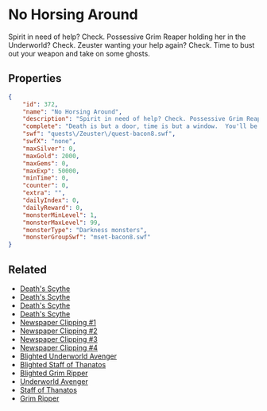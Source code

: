 # No Horsing Around

Spirit in need of help? Check. Possessive Grim Reaper holding her in the Underworld? Check. Zeuster wanting your help again? Check. Time to bust out your weapon and take on some ghosts.

## Properties

```json
{
    "id": 372,
    "name": "No Horsing Around",
    "description": "Spirit in need of help? Check. Possessive Grim Reaper holding her in the Underworld? Check. Zeuster wanting your help again? Check. Time to bust out your weapon and take on some ghosts.",
    "complete": "Death is but a door, time is but a window.  You'll be back.",
    "swf": "quests\/Zeuster\/quest-bacon8.swf",
    "swfX": "none",
    "maxSilver": 0,
    "maxGold": 2000,
    "maxGems": 0,
    "maxExp": 50000,
    "minTime": 0,
    "counter": 0,
    "extra": "",
    "dailyIndex": 0,
    "dailyReward": 0,
    "monsterMinLevel": 1,
    "monsterMaxLevel": 99,
    "monsterType": "Darkness monsters",
    "monsterGroupSwf": "mset-bacon8.swf"
}
```

## Related

- [Death's Scythe](../items/2300-death-s-scythe.md)
- [Death's Scythe](../items/2301-death-s-scythe.md)
- [Death's Scythe](../items/2302-death-s-scythe.md)
- [Death's Scythe](../items/2304-death-s-scythe.md)
- [Newspaper Clipping #1](../items/2305-newspaper-clipping-1.md)
- [Newspaper Clipping #2](../items/2306-newspaper-clipping-2.md)
- [Newspaper Clipping #3](../items/2307-newspaper-clipping-3.md)
- [Newspaper Clipping #4](../items/2308-newspaper-clipping-4.md)
- [Blighted Underworld Avenger](../items/2314-blighted-underworld-avenger.md)
- [Blighted Staff of Thanatos](../items/2315-blighted-staff-of-thanatos.md)
- [Blighted Grim Ripper](../items/2316-blighted-grim-ripper.md)
- [Underworld Avenger](../items/2317-underworld-avenger.md)
- [Staff of Thanatos](../items/2318-staff-of-thanatos.md)
- [Grim Ripper](../items/2319-grim-ripper.md)

